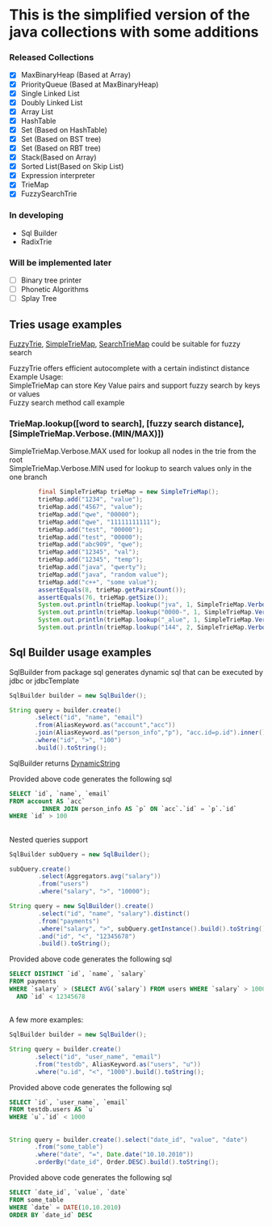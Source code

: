# This is the simplified version of the java collections with some additions

### Released Collections

- [x] MaxBinaryHeap (Based at Array)
- [x] PriorityQueue (Based at MaxBinaryHeap)
- [x] Single Linked List
- [x] Doubly Linked List
- [x] Array List
- [x] HashTable
- [x] Set (Based on HashTable)
- [x] Set (Based on BST tree)
- [x] Set (Based on RBT tree)
- [x] Stack(Based on Array)
- [x] Sorted List(Based on Skip List)
- [x] Expression interpreter
- [x] TrieMap
- [x] FuzzySearchTrie

### In developing
- Sql Builder
- RadixTrie


### Will be implemented later
- [ ] Binary tree printer
- [ ] Phonetic Algorithms
- [ ] Splay Tree

## Tries usage examples
[FuzzyTrie](src/main/java/tries/tries/FuzzyTrie.java), [SimpleTrieMap](src/main/java/tries/tries/SimpleTrieMap.java), [SearchTrieMap](src/main/java/tries/tries/SearchTrieMap.java) could be suitable for fuzzy search

FuzzyTrie offers efficient autocomplete with a certain indistinct distance
Example Usage:
<br>
SimpleTrieMap can store Key Value pairs and support fuzzy search by keys or values
<br>
Fuzzy search method call example

### TrieMap.lookup([word to search], [fuzzy search distance], [SimpleTrieMap.Verbose.(MIN/MAX)])

SimpleTrieMap.Verbose.MAX used for lookup all nodes in the trie from the root
<br>
SimpleTrieMap.Verbose.MIN used for lookup to search values only in the one branch
```java
        final SimpleTrieMap trieMap = new SimpleTrieMap();
        trieMap.add("1234", "value");
        trieMap.add("4567", "value");
        trieMap.add("qwe", "00000");
        trieMap.add("qwe", "11111111111");
        trieMap.add("test", "00000");
        trieMap.add("test", "00000");
        trieMap.add("abc909", "qwe");
        trieMap.add("12345", "val");
        trieMap.add("12345", "temp");
        trieMap.add("java", "qwerty");
        trieMap.add("java", "random value");
        trieMap.add("c++", "some value");
        assertEquals(8, trieMap.getPairsCount());
        assertEquals(76, trieMap.getSize());
        System.out.println(trieMap.lookup("jva", 1, SimpleTrieMap.Verbose.MAX)); // [(java : {qwerty, random value})]
        System.out.println(trieMap.lookup("0000-", 1, SimpleTrieMap.Verbose.MAX)); // [(test : {qwe, 00000})]
        System.out.println(trieMap.lookup("_alue", 1, SimpleTrieMap.Verbose.MAX)); // [(4567 : {value})]
        System.out.println(trieMap.lookup("144", 2, SimpleTrieMap.Verbose.MAX)); // [(1234 : {value})]
```


## Sql Builder usage examples

SqlBuilder from package sql generates dynamic sql that can be executed by jdbc or jdbcTemplate

```java
SqlBuilder builder = new SqlBuilder();

String query = builder.create()
       .select("id", "name", "email")
       .from(AliasKeyword.as("account","acc"))
       .join(AliasKeyword.as("person_info","p"), "acc.id=p.id").inner()
       .where("id", ">", "100")
       .build().toString();
```

SqlBuilder returns [DynamicString](src/main/java/additional/dynamicstring/DynamicString.java)

Provided above code generates the following sql

```sql
SELECT `id`, `name`, `email`
FROM account AS `acc`
         INNER JOIN person_info AS `p` ON `acc`.`id` = `p`.`id`
WHERE `id` > 100 
```

##
Nested queries support
```java
SqlBuilder subQuery = new SqlBuilder();

subQuery.create()
        .select(Aggregators.avg("salary"))
        .from("users")
        .where("salary", ">", "10000");

String query = new SqlBuilder().create()
        .select("id", "name", "salary").distinct()
        .from("payments")
        .where("salary", ">", subQuery.getInstance().build().toString())
        .and("id", "<", "12345678")
        .build().toString();
```

Provided above code generates the following sql
```sql
SELECT DISTINCT `id`, `name`, `salary`
FROM payments
WHERE `salary` > (SELECT AVG(`salary`) FROM users WHERE `salary` > 10000)
  AND `id` < 12345678 
```

##
A few more examples:

```java
SqlBuilder builder = new SqlBuilder();

String query = builder.create()
       .select("id", "user_name", "email")
       .from("testdb", AliasKeyword.as("users", "u"))
       .where("u.id", "<", "1000").build().toString();
```
Provided above code generates the following sql

```sql
SELECT `id`, `user_name`, `email`
FROM testdb.users AS `u`
WHERE `u`.`id` < 1000 
```

##
```java
String query = builder.create().select("date_id", "value", "date")
       .from("some_table")
       .where("date", "=", Date.date("10.10.2010"))
       .orderBy("date_id", Order.DESC).build().toString();
```
Provided above code generates the following sql
```sql
SELECT `date_id`, `value`, `date`
FROM some_table
WHERE `date` = DATE(10.10.2010)
ORDER BY `date_id` DESC 
```